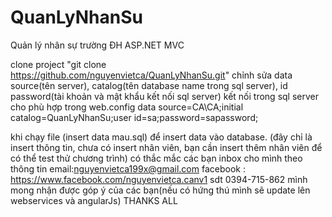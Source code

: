 # QuanLyNhanSu
Quản lý nhân sự trường ĐH ASP.NET MVC


clone project "git clone https://github.com/nguyenvietca/QuanLyNhanSu.git"
 chỉnh sửa data source(tên server), catalog(tên database name trong sql server),
 id password(tài khoản và mật khẩu kết nối sql server) kết nối trong sql server cho phù hợp trong web.config
 data source=CA\CA;initial catalog=QuanLyNhanSu;user id=sa;password=sapassword;
 
 khi chạy file (insert data mau.sql) để insert data vào database. (đây chỉ là insert thông tin, chưa có insert nhân viên, bạn cần insert thêm nhân viên để có thể test thử chương trình)
 có thắc mắc các bạn inbox cho mình theo thông tin
 email:nguyenvietca199x@gmail.com
facebook : https://www.facebook.com/nguyenvietca.canv1
sdt 0394-715-862
mình mong nhận được góp ý của các bạn(nếu có hứng thú mình sẽ update lên webservices và angularJs)
THANKS ALL
 
 
 
